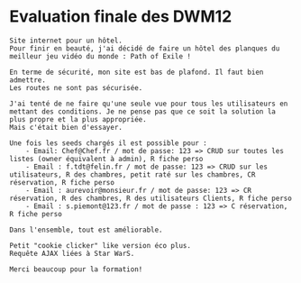 # Evaluation finale des DWM12 

    Site internet pour un hôtel.
    Pour finir en beauté, j'ai décidé de faire un hôtel des planques du meilleur jeu vidéo du monde : Path of Exile !

    En terme de sécurité, mon site est bas de plafond. Il faut bien admettre. 
    Les routes ne sont pas sécurisée. 

    J'ai tenté de ne faire qu'une seule vue pour tous les utilisateurs en mettant des conditions. Je ne pense pas que ce soit la solution la plus propre et la plus appropriée. 
    Mais c'était bien d'essayer.

    Une fois les seeds chargés il est possible pour : 
        - Email: Chef@Chef.fr / mot de passe: 123 => CRUD sur toutes les listes (owner équivalent à admin), R fiche perso
        - Email : f.tdt@felin.fr / mot de passe: 123 => CRUD sur les utilisateurs, R des chambres, petit raté sur les chambres, CR réservation, R fiche perso
        - Email : aurevoir@monsieur.fr / mot de passe: 123 => CR réservation, R des chambres, R des utilisateurs Clients, R fiche perso 
        - Email : s.piemont@123.fr / mot de passe : 123 => C réservation, R fiche perso

    Dans l'ensemble, tout est améliorable. 

    Petit "cookie clicker" like version éco plus.
    Requête AJAX liées à Star WarS. 
    
    Merci beaucoup pour la formation! 